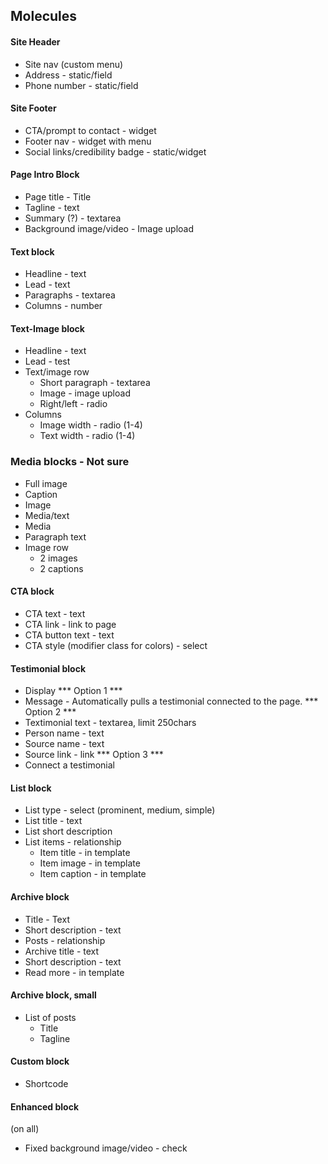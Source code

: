 ## Molecules


#### Site Header

- Site nav (custom menu)
- Address - static/field
- Phone number - static/field


#### Site Footer

- CTA/prompt to contact - widget
- Footer nav - widget with menu
- Social links/credibility badge - static/widget


#### Page Intro Block

- Page title - Title
- Tagline - text
- Summary (?) - textarea
- Background image/video - Image upload


#### Text block
	
- Headline - text
- Lead - text
- Paragraphs - textarea
- Columns - number

#### Text-Image block
	
- Headline - text
- Lead - test
- Text/image row
	- Short paragraph - textarea
	- Image - image upload
	- Right/left - radio
- Columns
	- Image width - radio (1-4)
	- Text width - radio (1-4)


### Media blocks - Not sure

- Full image
- Caption 
- Image
- Media/text
- Media
- Paragraph text
- Image row
	- 2 images
	- 2 captions


#### CTA block

- CTA text - text
- CTA link - link to page
- CTA button text - text
- CTA style (modifier class for colors) - select


#### Testimonial block

- Display
*** Option 1 ***
- Message - Automatically pulls a testimonial connected to the page.
*** Option 2 ***
- Textimonial text - textarea, limit 250chars
- Person name - text
- Source name - text
- Source link - link
*** Option 3 ***
- Connect a testimonial


#### List block

- List type - select (prominent, medium, simple)
- List title - text
- List short description
- List items - relationship
	- Item title - in template
	- Item image - in template
	- Item caption - in template


#### Archive block

- Title - Text
- Short description - text
- Posts - relationship
- Archive title - text
- Short description - text
- Read more - in template


#### Archive block, small

- List of posts
	- Title
	- Tagline


#### Custom block

- Shortcode


#### Enhanced block

 (on all)
- Fixed background image/video - check
